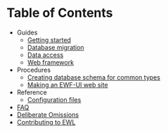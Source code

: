 # Table of Contents

* Guides
	* [Getting started](Guides/GettingStarted.md)
	* [Database migration](Guides/DatabaseMigration.md)
	* [Data access](Guides/DataAccess.md)
	* [Web framework](Guides/WebFramework.md)
*	Procedures
	*	[Creating database schema for common types](Procedures/CreatingSchemaForCommonTypes.md)
	*	[Making an EWF-UI web site](Procedures/MakingEwfUiSite.md)
* Reference
	* [Configuration files](Reference/ConfigurationFiles.md)
*	[FAQ](Faq.md)
*	[Deliberate Omissions](DeliberateOmissions.md)
*	[Contributing to EWL](https://enduracode.fogbugz.com/default.asp?W5)